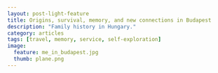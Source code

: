 ```yaml
---
layout: post-light-feature
title: Origins, survival, memory, and new connections in Budapest 
description: "Family history in Hungary."
category: articles
tags: [travel, memory, service, self-exploration]
image:
  feature: me_in_budapest.jpg
  thumb: plane.png
---
```

